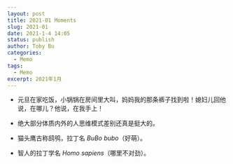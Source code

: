 ```yaml
---
layout: post
title: 2021-01 Moments
slug: 2021-01
date: 2021-1-4 14:05
status: publish
author: Toby Bu
categories:
  - Memo
tags:
  - Memo
excerpt: 2021年1月
---
```



- 元旦在家吃饭，小锅锅在房间里大叫，妈妈我的那条裤子找到啦！媳妇儿回他说，在哪儿？他说，在我手上！

- 绝大部分体质内外的人思维模式差别还真是挺大的。

- 猫头鹰古称鸱鸮，拉丁名 _BuBo bubo_（好萌）。

- 智人的拉丁学名 _Homo sapiens_（哪里不对劲）。
